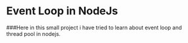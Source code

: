 # Event Loop in NodeJs
###Here in this small project i have tried to learn about event loop and thread pool in nodejs.

